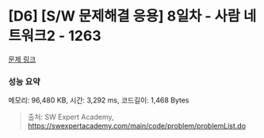 # [D6] [S/W 문제해결 응용] 8일차 - 사람 네트워크2 - 1263 

[문제 링크](https://swexpertacademy.com/main/code/problem/problemDetail.do?contestProbId=AV18P2B6Iu8CFAZN) 

### 성능 요약

메모리: 96,480 KB, 시간: 3,292 ms, 코드길이: 1,468 Bytes



> 출처: SW Expert Academy, https://swexpertacademy.com/main/code/problem/problemList.do